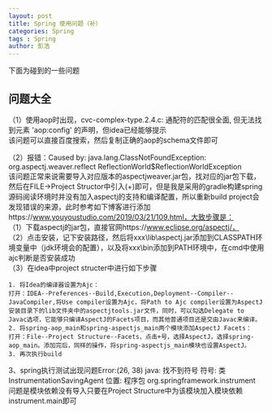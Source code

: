 ```yaml
---
layout: post
title: Spring 使用问题（补）
categories: Spring
tags : Spring
author: 彭浩
---
```


下面为碰到的一些问题
## 问题大全

（1）使用aop时出现，cvc-complex-type.2.4.c: 通配符的匹配很全面, 但无法找到元素 'aop:config' 的声明，但idea已经能够提示  
  该问题可以直接百度搜索，然后复制正确的aop的schema文件即可

（2）报错：Caused by: java.lang.ClassNotFoundException: org.aspectj.weaver.reflect ReflectionWorld$ReflectionWorldException  
该问题正常来说需要导入对应版本的aspectjweaver.jar包，找对应的jar包下载，然后在FILE->Project Structor中引入(+)即可，但是我是采用的gradle构建spring源码阅读环境时并没有加入aspectj的支持和编译配置，所以重新build project会发现错误的来源，此时参考如下博客进行添加https://www.youyoustudio.com/2019/03/21/109.html，大致步骤是：  
（1）下载aspectj的jar包，直接官网https://www.eclipse.org/aspectj/，  
（2）点击安装，记下安装路径，然后将xxx\lib\aspectj.jar添加到CLASSPATH环境变量中（jdk环境会的配置），以及将xxx\bin添加到PATH环境中，在cmd中使用ajc判断是否安装成功  
（3）在idea中project structer中进行如下步骤

    1. 将Idea的编译器设置为Ajc：
    打开：IDEA--Preferences--Build,Execution,Deployment--Compiler--JavaCompiler,将Use compiler设置为Ajc，将Path to Ajc compiler设置为AspectJ安装目录下的lib文件夹中的aspectjtools.jar文件，同时，可以勾选Delegate to Javac选项，它能够只编译AspectJ的Facets项目，而其他普通项目还是交由Javac来编译。
    2. 将spring-aop_main和spring-aspectjs_main两个模块添加AspectJ Facets：
    打开：File--Project Structure--Facets，点击+号，选择AspectJ，选择spring-aop_main。添加完后，同样的操作，将spring-aspectjs_main模块也设置AspectJ。
    3. 再次执行build

  3、spring执行测试出现问题Error:(26, 38) java: 找不到符号
  符号:   类 InstrumentationSavingAgent
  位置: 程序包 org.springframework.instrument
  问题是模块依赖没有导入只要在Project Structure中为该模块加入模块依赖instrument.main即可